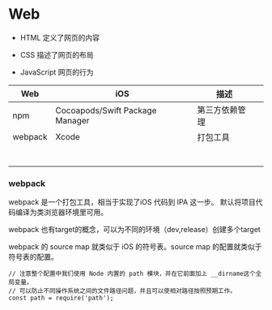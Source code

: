 # Web

* HTML 定义了网页的内容

* CSS    描述了网页的布局

* JavaScript  网页的行为




| Web     | iOS                             | 描述           |      |
| ------- | ------------------------------- | -------------- | ---- |
| npm     | Cocoapods/Swift Package Manager | 第三方依赖管理 |      |
| webpack | Xcode                           | 打包工具       |      |
|         |                                 |                |      |
|         |                                 |                |      |
|         |                                 |                |      |
|         |                                 |                |      |
|         |                                 |                |      |
|         |                                 |                |      |
|         |                                 |                |      |

### webpack

webpack 是一个打包工具，相当于实现了iOS 代码到 IPA 这一步。 默认将项目代码编译为类浏览器环境里可用。

webpack 也有target的概念，可以为不同的环境（dev,release）创建多个target

webpack 的 source map 就类似于 iOS 的符号表。source map 的配置就类似于符号表的配置。



```
// 注意整个配置中我们使用 Node 内置的 path 模块，并在它前面加上 __dirname这个全局变量。
// 可以防止不同操作系统之间的文件路径问题，并且可以使相对路径按照预期工作。
const path = require('path');



```

